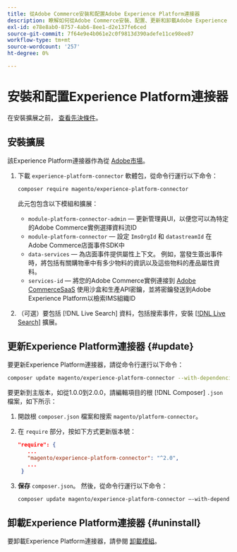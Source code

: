 ```yaml
---
title: 從Adobe Commerce安裝和配置Adobe Experience Platform連接器
description: 瞭解如何從Adobe Commerce安裝、配置、更新和卸載Adobe Experience Platform連接器。
exl-id: e78e8ab0-8757-4ab6-8ee1-d2e137fe6ced
source-git-commit: 7f64e9e4b061e2c0f9813d390adefe11ce98ee87
workflow-type: tm+mt
source-wordcount: '257'
ht-degree: 0%

---
```


# 安裝和配置Experience Platform連接器

在安裝擴展之前， [查看先決條件](overview.md#prereqs)。

## 安裝擴展

該Experience Platform連接器作為從 [Adobe市場](https://marketplace.magento.com/magento-experience-platform-connector.html)。

1. 下載 `experience-platform-connector` 軟體包，從命令行運行以下命令：

   ```bash
   composer require magento/experience-platform-connector
   ```

   此元包包含以下模組和擴展：

   * `module-platform-connector-admin`  — 更新管理員UI，以便您可以為特定的Adobe Commerce實例選擇資料流ID
   * `module-platform-connector`  — 設定 `ImsOrgId` 和 `datastreamId` 在Adobe Commerce店面事件SDK中
   * `data-services`  — 為店面事件提供屬性上下文。 例如，當發生簽出事件時，將包括有關購物車中有多少物料的資訊以及這些物料的產品屬性資料。
   * `services-id`  — 將您的Adobe Commerce實例連接到 [Adobe CommerceSaaS](../landing/saas.md) 使用沙盒和生產API密鑰，並將密鑰發送到Adobe Experience Platform以檢索IMS組織ID

1. （可選）要包括 [!DNL Live Search] 資料，包括搜索事件，安裝 [[!DNL Live Search]](../live-search/install.md) 擴展。

## 更新Experience Platform連接器 {#update}

要更新Experience Platform連接器，請從命令行運行以下命令：

```bash
composer update magento/experience-platform-connector --with-dependencies
```

要更新到主版本，如從1.0.0到2.0.0，請編輯項目的根 [!DNL Composer] `.json` 檔案，如下所示：

1. 開啟根 `composer.json` 檔案和搜索 `magento/platform-connector`。

1. 在 `require` 部分，按如下方式更新版本號：

   ```json
   "require": {
      ...
      "magento/experience-platform-connector": "^2.0",
      ...
    }
   ```

1. **保存** `composer.json`。 然後，從命令行運行以下命令：

   ```bash
   composer update magento/experience-platform-connector –-with-dependencies
   ```

## 卸載Experience Platform連接器 {#uninstall}

要卸載Experience Platform連接器，請參閱 [卸載模組](https://devdocs.magento.com/guides/v2.4/install-gde/install/cli/install-cli-uninstall-mods.html)。
